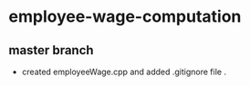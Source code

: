 # employee-wage-computation

## master branch
 - created employeeWage.cpp and added .gitignore file .

 
